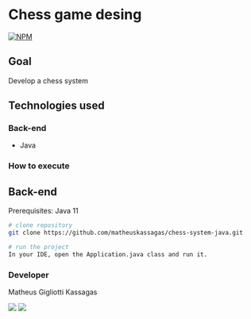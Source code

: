 # Chess game desing 
[![NPM](https://img.shields.io/npm/l/react)](https://github.com/amandaoliveiracampos/course-spring-boot/blob/main/LICENCE)

## Goal  

Develop a chess system


## Technologies used
### Back-end
- Java

### How to execute 

## Back-end
Prerequisites: Java 11

```bash
# clone repository
git clone https://github.com/matheuskassagas/chess-system-java.git

# run the project
In your IDE, open the Application.java class and run it.
```

### Developer

Matheus Gigliotti Kassagas

<a href="https://www.linkedin.com/in/matheus-gigliotti-kassagas/" target="_blank"><img src="https://img.shields.io/badge/-LinkedIn-%230077B5?style=for-the-badge&logo=linkedin&logoColor=white" target="_blank"></a>
<a href="https://wa.me/5534991200027" target="_blank"><img src="https://img.shields.io/badge/WhatsApp-25D366?style=for-the-badge&logo=whatsapp&logoColor=white" target="_blank"></a>
